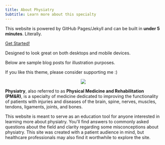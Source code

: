 ```yaml
---
title: About Physiatry
Subtitle: Learn more about this specialty
---
```


<div class="container" role="main">
  <div class="row">
    <div class="col-lg-8 col-lg-offset-2 col-md-10 col-md-offset-1">
      <div class="main-explain-area jumbotron">
  <p>This website is powered by GitHub Pages/Jekyll and can be built in <strong>under 5 minutes</strong>. Literally.</p>
  <div class="get-started-wrap">
    <a class="btn btn-success btn-lg get-started-btn" href="https://github.com/daattali/beautiful-jekyll#readme">Get Started!</a>
  </div>
  <p>Designed to look great on both desktops and mobile devices.</p>
  <p>Below are sample blog posts for illustration purposes.</p>
  <p>If you like this theme, please consider supporting me :)</p>
  <p align="center">
    <a href="https://www.paypal.com/cgi-bin/webscr?cmd=_s-xclick&hosted_button_id=EG5Q5483TTWCN">
      <img src="https://www.paypalobjects.com/en_US/i/btn/btn_donate_LG.gif" />
    </a>
  </p>
</div>


**Physiatry**, also referred to as **Physical Medicine and Rehabilitation (PM&R)**, is a specialty of medicine dedicated to improving the functionality of patients with injuries and diseases of the brain, spine, nerves, muscles, tendons, ligaments, joints, and bones.



This website is meant to serve as an education tool for anyone interested in learning more about physiatry. You'll find answers to commonly asked questions about the field and clarity regarding some misconceptions about physiatry. This site was created with a patient audience in mind, but healthcare professionals may also find it worthwhile to explore the site.
